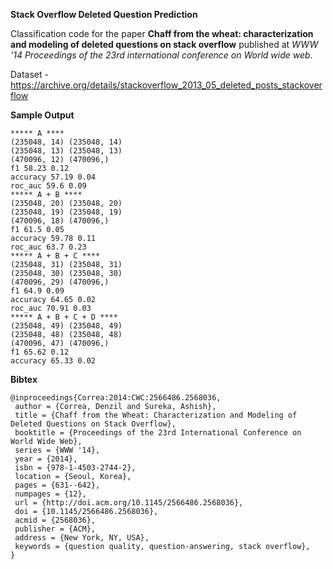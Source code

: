 **Stack Overflow Deleted Question Prediction**

Classification code for the paper **Chaff from the wheat: characterization and modeling of deleted questions on stack overflow** published at *WWW '14 Proceedings of the 23rd international conference on World wide web*. 

Dataset - https://archive.org/details/stackoverflow_2013_05_deleted_posts_stackoverflow

**Sample Output**

```
***** A ****
(235048, 14) (235048, 14)
(235048, 13) (235048, 13)
(470096, 12) (470096,)
f1 58.23 0.12
accuracy 57.19 0.04
roc_auc 59.6 0.09
***** A + B ****
(235048, 20) (235048, 20)
(235048, 19) (235048, 19)
(470096, 18) (470096,)
f1 61.5 0.05
accuracy 59.78 0.11
roc_auc 63.7 0.23
***** A + B + C ****
(235048, 31) (235048, 31)
(235048, 30) (235048, 30)
(470096, 29) (470096,)
f1 64.9 0.09
accuracy 64.65 0.02
roc_auc 70.91 0.03
***** A + B + C + D ****
(235048, 49) (235048, 49)
(235048, 48) (235048, 48)
(470096, 47) (470096,)
f1 65.62 0.12
accuracy 65.33 0.02
```

**Bibtex**
```
@inproceedings{Correa:2014:CWC:2566486.2568036,
 author = {Correa, Denzil and Sureka, Ashish},
 title = {Chaff from the Wheat: Characterization and Modeling of Deleted Questions on Stack Overflow},
 booktitle = {Proceedings of the 23rd International Conference on World Wide Web},
 series = {WWW '14},
 year = {2014},
 isbn = {978-1-4503-2744-2},
 location = {Seoul, Korea},
 pages = {631--642},
 numpages = {12},
 url = {http://doi.acm.org/10.1145/2566486.2568036},
 doi = {10.1145/2566486.2568036},
 acmid = {2568036},
 publisher = {ACM},
 address = {New York, NY, USA},
 keywords = {question quality, question-answering, stack overflow},
} 
```
